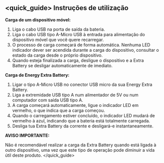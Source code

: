 ## <quick_guide> Instruções de utilização

**Carga de um dispositivo móvel:**

1. Liga o cabo USB na porta de saída da bateria.
1. Liga o cabo USB tipo A-Micro USB à entrada para alimentação do dispositivo móvel que você quere recarregar.  
1. O processo de carga começará de forma automática. Nenhuma LED indicador dever ser acendida durante a carga do dispositivo, consultar o estado da carga desde o próprio dispositivo.
1. Quando esteja finalizada a carga, desligue o dispositivo e a Extra Battery se desligar automaticamente de imediato.


**Carga de Energy Extra Battery:**
1. Ligar o tipo A-Micro USB no conector USB micro da sua Energy Extra Battery.
1. Liga a extremidade USB tipo A num alimentador de 5V ou num computador com saída USB tipo A.
1. A carga começará automaticamente, ligue o indicador LED em vermelho, o que indica que a carga começou.
1. Quando o carregamento estiver concluído, o indicador LED mudará de vermelho à azul, indicando que a bateria está totalmente carregada. 
1. Desliga tua Extra Battery da corrente e desligará-e instantaneamente.



**AVISO IMPORTANTE:**

Não é recomendável realizar a carga da Extra Battery quando está ligada à outro dispositivo, uma vez que este tipo de operação pode diminuir a vida útil deste produto.
</quick_guide>
